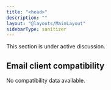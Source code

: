 ```yaml
---
title: "<head>"
description: ""
layout: "@layouts/MainLayout"
sidebarType: sanitizer
---
```


This section is under active discussion.

## Email client compatibility

No compatibility data available.
